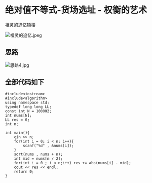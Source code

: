 [//]: # (打卡模板，上面预览按钮可以展示预览效果 ^^)
# 绝对值不等式-货场选址 - 权衡的艺术
祖灵的追忆镇楼

![祖灵的追忆.jpeg](https://cdn.acwing.com/media/article/image/2024/04/24/352015_529c781d02-祖灵的追忆.jpeg)

## 思路
![思路4.jpg](https://cdn.acwing.com/media/article/image/2024/04/24/352015_6612311c02-思路4.jpg) 
## 全部代码如下
```
#include<iostream>
#include<algorithm>
using namespace std;
typedef long long LL;
const int N = 100002;
int nums[N];
LL res = 0;
int n;

int main(){
    cin >> n;
    for(int i = 0; i < n; i++){
        scanf("%d" , &nums[i]);
    }
    sort(nums , nums + n);
    int mid = nums[n / 2];
    for(int i = 0 ; i < n;i++) res += abs(nums[i] - mid);
    cout << res << endl;
    return 0;
}
```
